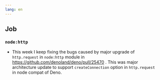 ```yaml
---
lang: en
---
```


## Job

### `node:http`

- This week I keep fixing the bugs caused by major upgrade of `http.request` in `node:http` module in https://github.com/denoland/deno/pull/25470 . This was major architecture update to support `createConnection` option in `http.request` in node compat of Deno.
